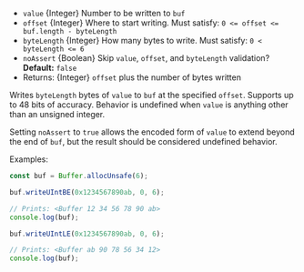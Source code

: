 <!-- YAML
added: v0.5.5
-->

* `value` {Integer} Number to be written to `buf`
* `offset` {Integer} Where to start writing. Must satisfy: `0 <= offset <= buf.length - byteLength`
* `byteLength` {Integer} How many bytes to write. Must satisfy: `0 < byteLength <= 6`
* `noAssert` {Boolean} Skip `value`, `offset`, and `byteLength` validation?
  **Default:** `false`
* Returns: {Integer} `offset` plus the number of bytes written

Writes `byteLength` bytes of `value` to `buf` at the specified `offset`.
Supports up to 48 bits of accuracy. Behavior is undefined when `value` is
anything other than an unsigned integer.

Setting `noAssert` to `true` allows the encoded form of `value` to extend beyond
the end of `buf`, but the result should be considered undefined behavior.

Examples:

```js
const buf = Buffer.allocUnsafe(6);

buf.writeUIntBE(0x1234567890ab, 0, 6);

// Prints: <Buffer 12 34 56 78 90 ab>
console.log(buf);

buf.writeUIntLE(0x1234567890ab, 0, 6);

// Prints: <Buffer ab 90 78 56 34 12>
console.log(buf);
```

